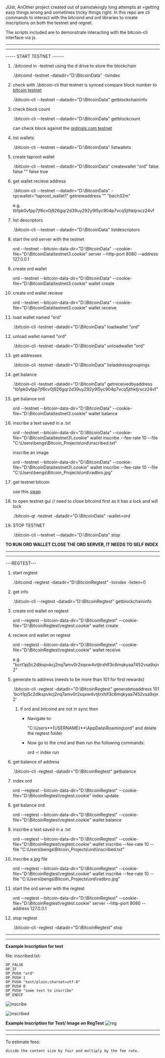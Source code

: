 JUst, AnOther project created out of painstakingly long attempts at =getting easy things wrong and sometimes tricky things right. In this repo are cli commands to interact with the bitcoind and ord libraries to create inscriptions on both the testnet and regnet. 

The scripts included are to demonstrate interacting with the bitcoin-cli interface via js. 

---

---

----- START TESTNET ------

1) .\bitcoind in -testnet using the d drive to store the blockchain

    .\bitcoind -testnet -datadir="D:\BitcoinData" -txindex




2) check with .\bitcoin-cli that testnet is synced compare block number to [bitcoin testnet](https://mempool.space/testnet) 

    .\bitcoin-cli --testnet --datadir="D:\BitcoinData" getblockchaininfo




3) check block count

    .\bitcoin-cli --testnet --datadir="D:\BitcoinData" getblockcount


    can check block against the [ordinals.com testnet](https://testnet.ordinals.com/blocks) 





5) list wallets

    .\bitcoin-cli --testnet --datadir="D:\BitcoinData" listwallets




6) create taproot wallet

    .\bitcoin-cli --testnet --datadir="D:\BitcoinData" createwallet "ord" false false "" false true




7) get wallet recieve address

    .\bitcoin-cli --testnet --datadir="D:\BitcoinData" -rpcwallet="taproot_wallet1" getnewaddress "" "bech32m"

    e.g. tb1pk0vfpp7jf6cv0j926gqr2d39uy292y9l5yc904p7vcq5jthktjrscz24vf




8) list descriptors

    .\bitcoin-cli --testnet --datadir="D:\BitcoinData" listdescriptors




9) start the ord server with the testnet

    ord --testnet --bitcoin-data-dir="D:\BitcoinData" --cookie-file="D:\BitcoinData\testnet3\.cookie" server --http-port 8080 --address 127.0.0.1




10) create ord wallet

    ord --testnet --bitcoin-data-dir="D:\BitcoinData" --cookie-file="D:\BitcoinData\testnet3\.cookie" wallet create




11) create ord wallet recieve 


    ord --testnet --bitcoin-data-dir="D:\BitcoinData" --cookie-file="D:\BitcoinData\testnet3\.cookie" wallet receive




12) load wallet named "ord"

    .\bitcoin-cli -testnet -datadir="D:\BitcoinData" loadwallet "ord"




13) unload wallet named "ord"

    .\bitcoin-cli -testnet -datadir="D:\BitcoinData" unloadwallet "ord"




14) get addresses 

    .\bitcoin-cli -testnet -datadir="D:\BitcoinData" listaddressgroupings




15) get balance

   
    .\bitcoin-cli -testnet -datadir="D:\BitcoinData" getreceivedbyaddress "tb1pk0vfpp7jf6cv0j926gqr2d39uy292y9l5yc904p7vcq5jthktjrscz24vf"




16) get balance ord

    ord --testnet --bitcoin-data-dir="D:\BitcoinData" --cookie-file="D:\BitcoinData\testnet3\.cookie" wallet balance




17) inscribe a text saved in a .txt 

    ord --testnet --bitcoin-data-dir="D:\\BitcoinData" --cookie-file="D:\\BitcoinData\\testnet3\\.cookie" wallet inscribe --fee-rate 10 --file "C:\\Users\\bengs\\Bitcoin_Projects\\ord\\inscribed.txt"


    inscribe an image

    ord --testnet --bitcoin-data-dir="D:\\BitcoinData" --cookie-file="D:\\BitcoinData\\testnet3\\.cookie" wallet inscribe --fee-rate 10 --file "C:\\Users\\bengs\\Bitcoin_Projects\\ord\\radbro.jpg"



97) get testnet bitcoin


    use this [swap](https://www.altquick.com/swap/)


    

98) to open testnet gui  // need to close bitcoind first as it has a lock and will lock

    
    ./bitcoin-qt -testnet -datadir="D:\BitcoinData" -wallet=ord




99) STOP TESTNET

    .\bitcoin-cli --testnet --datadir="D:\BitcoinData" stop








**TO RUN ORD WALLET CLOSE THE ORD SERVER, IT NEEDS TO SELF INDEX**


---

---

---REGTEST---

1) start regtest
   
    .\bitcoind -regtest -datadir="D:\BitcoinRegtest" -txindex -listen=0




1) get info 

     .\bitcoin-cli --regtest -datadir="D:\BitcoinRegtest" getblockchaininfo




1) create ord wallet on regtest

    ord --regtest --bitcoin-data-dir="D:\BitcoinRegtest" --cookie-file="D:\BitcoinRegtest\regtest\.cookie" wallet create




1) recieve ord wallet on regtest

    ord --regtest --bitcoin-data-dir="D:\BitcoinRegtest" --cookie-file="D:\BitcoinRegtest\regtest\.cookie" wallet receive
    
    e.g. "bcrt1pj5c2dlkspvkcj2nq7amv0r2sqxw4vtjtrxhlf3c6mqkyaa7452vsa9xjn2"




1) generate to address (needs to be more than 101 for first rewards)

    .\bitcoin-cli -regtest -datadir="D:\BitcoinRegtest" generatetoaddress 101 'bcrt1pj5c2dlkspvkcj2nq7amv0r2sqxw4vtjtrxhlf3c6mqkyaa7452vsa9xjn2'


    1) if ord and bitcoind are not in sync then

        - Navigate to:

            "C:\Users**{USERNAME}**\AppData\Roaming\ord" and delete the regtest folder

        - Now go to the cmd and then run the following commands:

            ord -r index run




1) get balance of address

    .\bitcoin-cli -regtest -datadir="D:\BitcoinRegtest" getbalance




1) index ord

    ord --regtest --bitcoin-data-dir="D:\BitcoinRegtest" --cookie-file="D:\BitcoinRegtest\regtest\.cookie" index update




1) get balance ord

    ord --regtest --bitcoin-data-dir="D:\BitcoinRegtest" --cookie-file="D:\BitcoinRegtest\regtest\.cookie" wallet balance
    



1) inscribe a text saved in a .txt 

    ord --regtest --bitcoin-data-dir="D:\BitcoinRegtest" --cookie-file="D:\BitcoinRegtest\regtest\.cookie" wallet inscribe --fee-rate 10 --file "C:\\Users\\bengs\\Bitcoin_Projects\\ord\\inscribed.txt"




1) inscribe a jpg file

    ord --regtest --bitcoin-data-dir="D:\BitcoinRegtest" --cookie-file="D:\BitcoinRegtest\regtest\.cookie" wallet inscribe --fee-rate 10 --file "C:\\Users\\bengs\\Bitcoin_Projects\\ord\\radbro.jpg"




1) start the ord server with the regtest

    ord --regtest --bitcoin-data-dir="D:\BitcoinRegtest" --cookie-file="D:\BitcoinRegtest\regtest\.cookie" server --http-port 8080 --address 127.0.0.1




1) stop regtest
    
    .\bitcoin-cli -regtest -datadir="D:\BitcoinRegtest" stop
    
---

---

**Example Inscription for text**

file: 
inscribed.txt:

    OP_FALSE
    OP_IF
    OP_PUSH "ord"
    OP_PUSH 1
    OP_PUSH "text/plain;charset=utf-8"
    OP_PUSH 0
    OP_PUSH "some text to inscribe"
    OP_ENDIF


![inscribe](./inscr.png)

![inscribed](./inscribed.png)


**Example Inscription for Text/ Image on RegTest**
![reg](./regtestinscr.png)




---

---

To estimate fees: 

    divide the content size by four and multiply by the fee rate.